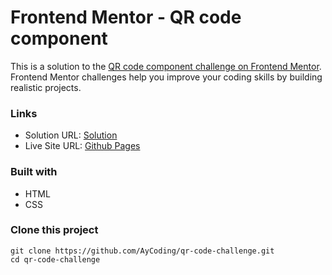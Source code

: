 # Frontend Mentor - QR code component

This is a solution to
the [QR code component challenge on Frontend Mentor](https://www.frontendmentor.io/challenges/qr-code-component-iux_sIO_H).
Frontend Mentor challenges help you improve your coding skills by building realistic projects.

### Links

- Solution URL: [Solution](https://github.com/AyCoding/qr-code-challenge)
- Live Site URL: [Github Pages](https://aycoding.github.io/qr-code-challenge)

### Built with

- HTML
- CSS

### Clone this project

```
git clone https://github.com/AyCoding/qr-code-challenge.git
cd qr-code-challenge
```